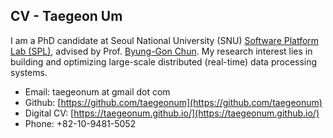 
## CV - Taegeon Um  

I am a PhD candidate at Seoul National University (SNU) [Software Platform Lab (SPL)](https://spl.snu.ac.kr/), advised by Prof. [Byung-Gon Chun](https://bgchun.github.io/). 
My research interest lies in building and optimizing large-scale distributed (real-time) data processing systems.

  - Email: taegeonum at gmail dot com
  - Github: [https://github.com/taegeonum](https://github.com/taegeonum)
  - Digital CV: [https://taegeonum.github.io/](https://taegeonum.github.io/)
  - Phone: +82-10-9481-5052

